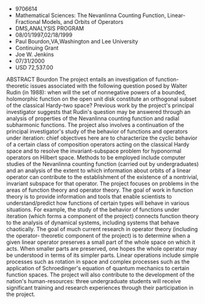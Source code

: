 
* 9706614
* Mathematical Sciences: The Nevanlinna Counting Function, Linear-Fractional Models, and Orbits of Operators
* DMS,ANALYSIS PROGRAM
* 08/01/1997,02/18/1999
* Paul Bourdon,VA,Washington and Lee University
* Continuing Grant
* Joe W. Jenkins
* 07/31/2000
* USD 72,537.00

ABSTRACT Bourdon The project entails an investigation of function-theoretic
issues associated with the following question posed by Walter Rudin (in 1988):
when will the set of nonnegative powers of a bounded, holomorphic function on
the open unit disk constitute an orthogonal subset of the classical Hardy-two
space? Previous work by the project's principal investigator suggests that
Rudin's question may be answered through an analysis of properties of the
Nevanlinna counting function and radial subharmonic functions. The project also
involves a continuation of the principal investigator's study of the behavior of
functions and operators under iteration: chief objectives here are to
characterize the cyclic behavior of a certain class of composition operators
acting on the classical Hardy space and to resolve the invariant-subspace
problem for hyponormal operators on Hilbert space. Methods to be employed
include computer studies of the Nevanlinna counting function (carried out by
undergraduates) and an analysis of the extent to which information about orbits
of a linear operator can contribute to the establishment of the existence of a
nontrivial, invariant subspace for that operator. The project focuses on
problems in the areas of function theory and operator theory. The goal of work
in function theory is to provide information and tools that enable scientists to
understand/predict how functions of certain types will behave in various
situations. For example, the study of the behavior of functions under iteration
(which forms a component of the project) connects function theory to the
analysis of dynamical systems, including systems that behave chaotically. The
goal of much current research in operator theory (including the operator-
theoretic component of the project) is to determine when a given linear operator
preserves a small part of the whole space on which it acts. When smaller parts
are preserved, one hopes the whole operator may be understood in terms of its
simpler parts. Linear operations include simple processes such as rotation in
space and complex processes such as the application of Schroedinger's equation
of quantum mechanics to certain function spaces. The project will also
contribute to the development of the nation's human-resources: three
undergraduate students will receive significant training and research
experiences through their participation in the project.
